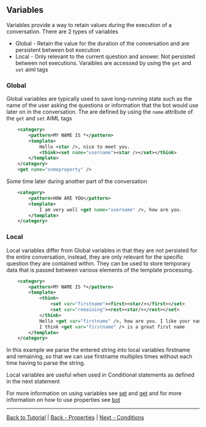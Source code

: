## Variables
Variables provide a way to retain values during the execution of a conversation. There are 2 types of variables
* Global - Retain the value for the duration of the conversation and are persistent between bot execution
* Local - Only relevant to the current question and answer. Not persisted between not executions.
Varaibles are accessed by using the `get` and `set` aiml tags

### Global
Global variables are typically used to save long-running state such as the name of the user asking the questions or information that the bot would use later on in the conversation. The are defined by using the `name` attribute of the `get` and `set` AIML tags
```xml
    <category>
        <pattern>MY NAME IS *</pattern>
        <template>
            Hello <star />, nice to meet you.
            <think><set name="username"><star /></set></think>
        </template>
    </category>
    <get name="someproperty" />
```
Some time later during another part of the conversation
```xml
    <category>
        <pattern>HOW ARE YOU</pattern>
        <template>
            I am very well <get name="username" />, how are you.
        </template>
    </category>
```

### Local
Local variables differ from Global variables in that they are not persisted for the entire conversation, instead, they are only relevant for the specific question they are contained within. They can be used to store temporary data that is passed between various elements of the template processing.
```xml
    <category>
        <pattern>MY NAME IS *</pattern>
        <template>
            <think>
                <set var="firstname"><first><star/></first></set>
                <set var="remaining"><rest><star/></rest></set>
            </think>
            Hello <get var="firstname" />, how are you. I like your name,
            I think <get var="firstname" /> is a great first name
        </template>
    </category>
```
In this example we parse the entered string into local variables firstname and remaining, so that we can use firstname multiples times without each time having to parse the string.

Local variables are useful when used in Conditional statements as defined in the next statement

For more information on using variables see [set](./Template-Tags#set) and [get](.//Template-Tags#get) and for more information on how to use properties see [bot](./Template-Tags#bot)

***
[Back to Tutorial](./AIML-Tutorial) | [Back - Properties](./Tutorial-Properties) | [Next - Conditions](./Tutorial-Conditions)